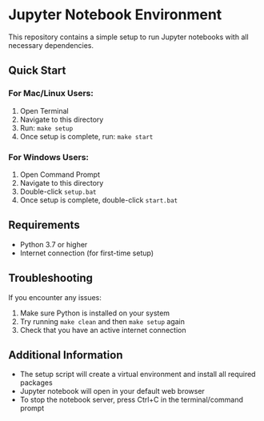 # Jupyter Notebook Environment

This repository contains a simple setup to run Jupyter notebooks with all necessary dependencies.

## Quick Start

### For Mac/Linux Users:
1. Open Terminal
2. Navigate to this directory
3. Run: `make setup`
4. Once setup is complete, run: `make start`

### For Windows Users:
1. Open Command Prompt
2. Navigate to this directory
3. Double-click `setup.bat`
4. Once setup is complete, double-click `start.bat`

## Requirements
- Python 3.7 or higher
- Internet connection (for first-time setup)

## Troubleshooting
If you encounter any issues:
1. Make sure Python is installed on your system
2. Try running `make clean` and then `make setup` again
3. Check that you have an active internet connection

## Additional Information
- The setup script will create a virtual environment and install all required packages
- Jupyter notebook will open in your default web browser
- To stop the notebook server, press Ctrl+C in the terminal/command prompt